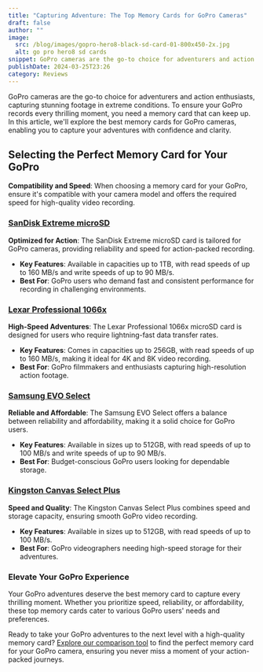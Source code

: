 ```yaml
---
title: "Capturing Adventure: The Top Memory Cards for GoPro Cameras"
draft: false
author: ""
image:
  src: /blog/images/gopro-hero8-black-sd-card-01-800x450-2x.jpg
  alt: go pro hero8 sd cards
snippet: GoPro cameras are the go-to choice for adventurers and action enthusiasts, capturing stunning footage in extreme conditions. To ensure your GoPro records every thrilling moment, you need a memory card that can keep up. In this article, we'll explore the best memory cards for GoPro cameras, enabling you to capture your adventures with confidence and clarity.
publishDate: 2024-03-25T23:26
category: Reviews
---
```

GoPro cameras are the go-to choice for adventurers and action enthusiasts, capturing stunning footage in extreme conditions. To ensure your GoPro records every thrilling moment, you need a memory card that can keep up. In this article, we'll explore the best memory cards for GoPro cameras, enabling you to capture your adventures with confidence and clarity.

## **Selecting the Perfect Memory Card for Your GoPro**

**Compatibility and Speed**: When choosing a memory card for your GoPro, ensure it's compatible with your camera model and offers the required speed for high-quality video recording.

### **[SanDisk Extreme microSD](https://amzn.to/3PyoS1s)**

**Optimized for Action**: The SanDisk Extreme microSD card is tailored for GoPro cameras, providing reliability and speed for action-packed recording.

* **Key Features**: Available in capacities up to 1TB, with read speeds of up to 160 MB/s and write speeds of up to 90 MB/s.
* **Best For**: GoPro users who demand fast and consistent performance for recording in challenging environments.

### **[Lexar Professional 1066x](https://amzn.to/43yuH4Y)**

**High-Speed Adventures**: The Lexar Professional 1066x microSD card is designed for users who require lightning-fast data transfer rates.

* **Key Features**: Comes in capacities up to 256GB, with read speeds of up to 160 MB/s, making it ideal for 4K and 8K video recording.
* **Best For**: GoPro filmmakers and enthusiasts capturing high-resolution action footage.

### **[Samsung EVO Select](https://amzn.to/3TydcwK)**

**Reliable and Affordable**: The Samsung EVO Select offers a balance between reliability and affordability, making it a solid choice for GoPro users.

* **Key Features**: Available in sizes up to 512GB, with read speeds of up to 100 MB/s and write speeds of up to 90 MB/s.
* **Best For**: Budget-conscious GoPro users looking for dependable storage.

### **[Kingston Canvas Select Plus](https://amzn.to/497sZIW)**

**Speed and Quality**: The Kingston Canvas Select Plus combines speed and storage capacity, ensuring smooth GoPro video recording.

* **Key Features**: Available in sizes up to 512GB, with read speeds of up to 100 MB/s.
* **Best For**: GoPro videographers needing high-speed storage for their adventures.

### **Elevate Your GoPro Experience**

Your GoPro adventures deserve the best memory card to capture every thrilling moment. Whether you prioritize speed, reliability, or affordability, these top memory cards cater to various GoPro users' needs and preferences.

Ready to take your GoPro adventures to the next level with a high-quality memory card? [Explore our comparison tool](https://sdprices.com/) to find the perfect memory card for your GoPro camera, ensuring you never miss a moment of your action-packed journeys.
